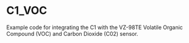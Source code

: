 # C1_VOC
Example code for integrating the C1 with the VZ-98TE Volatile Organic Compound (VOC) and Carbon Dioxide (C02) sensor.
